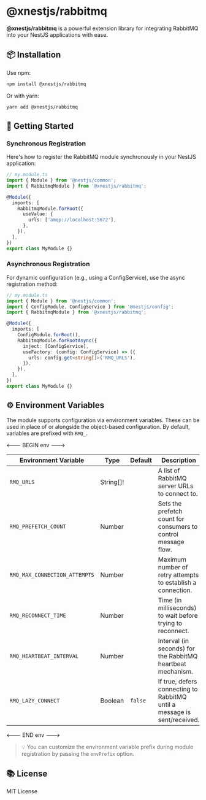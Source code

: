 # @xnestjs/rabbitmq

**@xnestjs/rabbitmq** is a powerful extension library for integrating RabbitMQ into your NestJS applications with ease.

## 📦 Installation

Use npm:

```sh
npm install @xnestjs/rabbitmq
```

Or with yarn:

```sh
yarn add @xnestjs/rabbitmq
```

## 🚀 Getting Started

### Synchronous Registration

Here's how to register the RabbitMQ module synchronously in your NestJS application:

```ts
// my.module.ts
import { Module } from '@nestjs/common';
import { RabbitmqModule } from '@xnestjs/rabbitmq';

@Module({
  imports: [
    RabbitmqModule.forRoot({
      useValue: {
        urls: ['amqp://localhost:5672'],
      },
    }),
  ],
})
export class MyModule {}
```

### Asynchronous Registration

For dynamic configuration (e.g., using a ConfigService), use the async registration method:

```ts
// my.module.ts
import { Module } from '@nestjs/common';
import { ConfigModule, ConfigService } from '@nestjs/config';
import { RabbitmqModule } from '@xnestjs/rabbitmq';

@Module({
  imports: [
    ConfigModule.forRoot(),
    RabbitmqModule.forRootAsync({
      inject: [ConfigService],
      useFactory: (config: ConfigService) => ({
        urls: config.get<string[]>('RMQ_URLS'),
      }),
    }),
  ],
})
export class MyModule {}
```

## ⚙️ Environment Variables

The module supports configuration via environment variables. These can be used in place of or alongside the object-based
configuration. By default, variables are prefixed with `RMQ_`.

<--- BEGIN env --->

| Environment Variable          | Type      | Default | Description                                                              |
| ----------------------------- | --------- | ------- | ------------------------------------------------------------------------ |
| `RMQ_URLS`                    | String[]! |         | A list of RabbitMQ server URLs to connect to.                            |
| `RMQ_PREFETCH_COUNT`          | Number    |         | Sets the prefetch count for consumers to control message flow.           |
| `RMQ_MAX_CONNECTION_ATTEMPTS` | Number    |         | Maximum number of retry attempts to establish a connection.              |
| `RMQ_RECONNECT_TIME`          | Number    |         | Time (in milliseconds) to wait before trying to reconnect.               |
| `RMQ_HEARTBEAT_INTERVAL`      | Number    |         | Interval (in seconds) for the RabbitMQ heartbeat mechanism.              |
| `RMQ_LAZY_CONNECT`            | Boolean   | `false` | If true, defers connecting to RabbitMQ until a message is sent/received. |

<--- END env --->

> 💡 You can customize the environment variable prefix during module registration by passing the `envPrefix` option.

## 📚 License

MIT License
